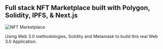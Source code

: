 ## Full stack NFT Marketplace built with Polygon, Solidity, IPFS, & Next.js
![NFT Marketplace](https://i.ibb.co/K2FjvH3/Home.png)

Using Web 3.0 methodologies, Solidity and Metamask to build this real Web 3.0 Application.